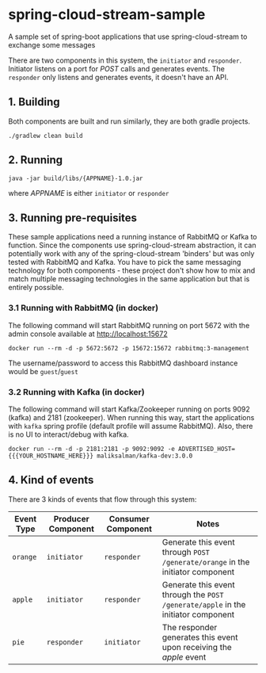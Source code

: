 # spring-cloud-stream-sample

A sample set of spring-boot applications that use spring-cloud-stream to exchange some messages

There are two components in this system, the `initiator` and `responder`. Initiator listens on a port for *POST* calls and generates events. The `responder` only listens and generates events, it doesn't have an API.


## 1. Building

Both components are built and run similarly, they are both gradle projects.

```
./gradlew clean build
```

## 2. Running

```
java -jar build/libs/{APPNAME}-1.0.jar
```

where *APPNAME* is either `initiator` or `responder`

## 3. Running pre-requisites

These sample applications need a running instance of RabbitMQ or Kafka to function. Since the components use spring-cloud-stream abstraction, it can potentially work with any of the spring-cloud-stream 'binders' but was only tested with RabbitMQ and Kafka. You have to pick the same messaging technology for both components - these project don't show how to mix and match multiple messaging technologies in the same application but that is entirely possible.

### 3.1 Running with RabbitMQ (in docker)

The following command will start RabbitMQ running on port 5672 with the admin console available at [http://localhost:15672](http://localhost:15672)

```
docker run --rm -d -p 5672:5672 -p 15672:15672 rabbitmq:3-management
```

The username/password to access this RabbitMQ dashboard instance would be `guest`/`guest`

### 3.2 Running with Kafka (in docker)

The following command will start Kafka/Zookeeper running on ports 9092 (kafka) and 2181 (zookeeper). When running this way, start the applications with `kafka` spring profile (default profile will assume RabbitMQ). Also, there is no UI to interact/debug with kafka.

```
docker run --rm -d -p 2181:2181 -p 9092:9092 -e ADVERTISED_HOST={{{YOUR_HOSTNAME_HERE}}} maliksalman/kafka-dev:3.0.0
```

## 4. Kind of events

There are 3 kinds of events that flow through this system:

| Event Type | Producer Component | Consumer Component | Notes |
| ---------- | -------- | -------- | ----- |
| `orange` | `initiator` | `responder` | Generate this event through `POST /generate/orange` in the initiator component |
| `apple` | `initiator` | `responder` | Generate this event through the `POST /generate/apple` in the initiator component |
| `pie` | `responder` | `initiator` | The responder generates this event upon receiving the *apple* event |
